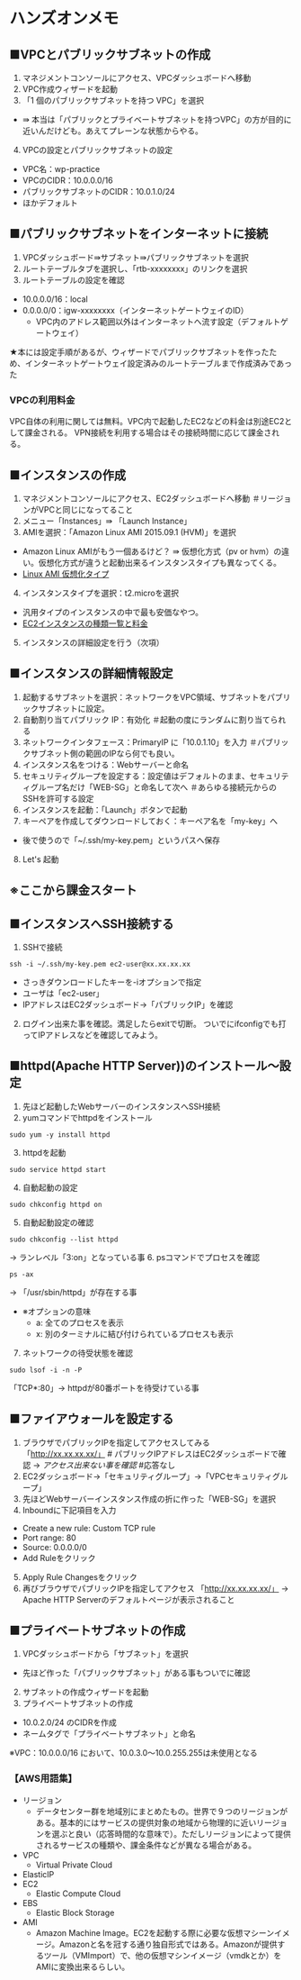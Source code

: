 ハンズオンメモ
===

■VPCとパブリックサブネットの作成
---
1. マネジメントコンソールにアクセス、VPCダッシュボードへ移動
2. VPC作成ウィザードを起動
3. 「1 個のパブリックサブネットを持つ VPC」を選択
 * ⇛ 本当は「パブリックとプライベートサブネットを持つVPC」の方が目的に近いんだけども。あえてプレーンな状態からやる。
4. VPCの設定とパブリックサブネットの設定
  * VPC名：wp-practice
  * VPCのCIDR：10.0.0.0/16
  * パブリックサブネットのCIDR：10.0.1.0/24
  * ほかデフォルト

■パブリックサブネットをインターネットに接続
---
1. VPCダッシュボード⇛サブネット⇛パブリックサブネットを選択
2. ルートテーブルタブを選択し、「rtb-xxxxxxxx」のリンクを選択
3. ルートテーブルの設定を確認
  * 10.0.0.0/16：local
  * 0.0.0.0/0：igw-xxxxxxxx（インターネットゲートウェイのID）
    * VPC内のアドレス範囲以外はインターネットへ流す設定（デフォルトゲートウェイ）

★本には設定手順があるが、ウィザードでパブリックサブネットを作ったため、インターネットゲートウェイ設定済みのルートテーブルまで作成済みであった

### VPCの利用料金
VPC自体の利用に関しては無料。VPC内で起動したEC2などの料金は別途EC2として課金される。
VPN接続を利用する場合はその接続時間に応じて課金される。

■インスタンスの作成
---
1. マネジメントコンソールにアクセス、EC2ダッシュボードへ移動 ＃リージョンがVPCと同じになってること
2. メニュー「Instances」⇛ 「Launch Instance」
3. AMIを選択：「Amazon Linux AMI 2015.09.1 (HVM)」を選択
  * Amazon Linux AMIがもう一個あるけど？ ⇛ 仮想化方式（pv or hvm）の違い。仮想化方式が違うと起動出来るインスタンスタイプも異なってくる。
  * [Linux AMI 仮想化タイプ](http://docs.aws.amazon.com/ja_jp/AWSEC2/latest/UserGuide/virtualization_types.html)
4. インスタンスタイプを選択：t2.microを選択
  * 汎用タイプのインスタンスの中で最も安価なやつ。
  * [EC2インスタンスの種類一覧と料金](http://aws.amazon.com/jp/ec2/pricing/)
5. インスタンスの詳細設定を行う（次項）


■インスタンスの詳細情報設定
---
1. 起動するサブネットを選択：ネットワークをVPC領域、サブネットをパブリックサブネットに設定。
2. 自動割り当てパブリック IP：有効化 ＃起動の度にランダムに割り当てられる
3. ネットワークインタフェース：PrimaryIP に「10.0.1.10」を入力 ＃パブリックサブネット側の範囲のIPなら何でも良い。
4. インスタンス名をつける：Webサーバーと命名
5. セキュリティグループを設定する：設定値はデフォルトのまま、セキュリティグループ名だけ「WEB-SG」と命名して次へ ＃あらゆる接続元からのSSHを許可する設定
6. インスタンスを起動：「Launch」ボタンで起動
7. キーペアを作成してダウンロードしておく：キーペア名を「my-key」へ
  * 後で使うので「~/.ssh/my-key.pem」というパスへ保存
8. Let's 起動

## ※ここから課金スタート

■インスタンスへSSH接続する
---
1. SSHで接続
```bash:
ssh -i ~/.ssh/my-key.pem ec2-user@xx.xx.xx.xx
```
  * さっきダウンロードしたキーを-iオプションで指定
  * ユーザは「ec2-user」
  * IPアドレスはEC2ダッシュボード->「パブリックIP」を確認

2. ログイン出来た事を確認。満足したらexitで切断。
ついでにifconfigでも打ってIPアドレスなどを確認してみよう。

■httpd(Apache HTTP Server))のインストール〜設定
---
1. 先ほど起動したWebサーバーのインスタンスへSSH接続
2. yumコマンドでhttpdをインストール
```bash:
sudo yum -y install httpd
```
3. httpdを起動
```bash:
sudo service httpd start
```
4. 自動起動の設定
```bash:
sudo chkconfig httpd on
```
5. 自動起動設定の確認
```bash:
sudo chkconfig --list httpd
```
-> ランレベル「3:on」となっている事
6. psコマンドでプロセスを確認
```bash:
ps -ax
```
-> 「/usr/sbin/httpd」が存在する事
  * ※オプションの意味
    * a: 全てのプロセスを表示
    * x: 別のターミナルに結び付けられているプロセスも表示
7. ネットワークの待受状態を確認
```bash:
sudo lsof -i -n -P
```
「TCP*:80」-> httpdが80番ポートを待受けている事

■ファイアウォールを設定する
---
1. ブラウザでパブリックIPを指定してアクセスしてみる
「http://xx.xx.xx.xx/」 # パブリックIPアドレスはEC2ダッシュボードで確認
-> *アクセス出来ない事を確認* #応答なし
2. EC2ダッシュボード->「セキュリティグループ」->「VPCセキュリティグループ」
3. 先ほどWebサーバーインスタンス作成の折に作った「WEB-SG」を選択
4. Inboundに下記項目を入力
  * Create a new rule: Custom TCP rule
  * Port range: 80
  * Source: 0.0.0.0/0
  * Add Ruleをクリック
5. Apply Rule Changesをクリック
6. 再びブラウザでパブリックIPを指定してアクセス
「http://xx.xx.xx.xx/」
-> Apache HTTP Serverのデフォルトページが表示されること

■プライベートサブネットの作成
---
1. VPCダッシュボードから「サブネット」を選択
  * 先ほど作った「パブリックサブネット」がある事もついでに確認
2. サブネットの作成ウィザードを起動
3. プライベートサブネットの作成
  * 10.0.2.0/24 のCIDRを作成
  * ネームタグで「プライベートサブネット」と命名

※VPC：10.0.0.0/16 において、10.0.3.0～10.0.255.255は未使用となる



### 【AWS用語集】

* リージョン
  * データセンター群を地域別にまとめたもの。世界で９つのリージョンがある。基本的にはサービスの提供対象の地域から物理的に近いリージョンを選ぶと良い（応答時間的な意味で）。ただしリージョンによって提供されるサービスの種類や、課金条件などが異なる場合がある。
* VPC
  * Virtual Private Cloud
* ElasticIP
* EC2
  * Elastic Compute Cloud
* EBS
  * Elastic Block Storage
* AMI
  * Amazon Machine Image。EC2を起動する際に必要な仮想マシーンイメージ。Amazonと名を冠する通り独自形式ではある。Amazonが提供するツール（VMImport）で、他の仮想マシンイメージ（vmdkとか）をAMIに変換出来るらしい。
